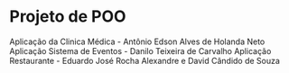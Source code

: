 # Projeto de POO
 Aplicação da Clinica Médica - Antônio Edson Alves de Holanda Neto <BR>
 Aplicação Sistema de Eventos - Danilo Teixeira de Carvalho
 Aplicação Restaurante - Eduardo José Rocha Alexandre e David Cândido de Souza
